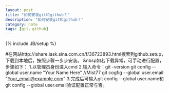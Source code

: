 ```yaml
---
layout: post
title: "如何安装git和github？"
description: "如何安装git和github？"
category: note
tags: [git，github]
---
```

{% include JB/setup %}

#在网站http://ishare.iask.sina.com.cn/f/36723893.html搜索到github.setup，下载到本地后，按照步骤一步步安装。
&nbsp如若下载异常，可手动进行配置，步骤如下：
1.以管理员身份进入cmd
2.输入命令：git -version 
            git config --global user.name "Your Name Here" //Mist77
			git cogfig --global user.email "Your_email@example.com"
3.完成后可输入git config --global user.name和git config --global user.email验证配置正常与否。

